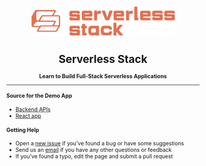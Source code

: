 <p align="center">
  <a href="http://serverless-stack.com/">
    <img alt="Serverless Stack" src="https://github.com/AnomalyInnovations/serverless-stack-com/raw/master/assets/logo-large.png" width="377" />
  </a>
</p>

<h1 align="center" style="border: 0 none;">Serverless Stack</h1>

<p align="center">
  <b>Learn to Build Full-Stack Serverless Applications</b>
</p>

------------------------------------------------------------------------------------

#### Source for the Demo App

- [Backend APIs](https://github.com/AnomalyInnovations/serverless-stack-demo-api)
- [React app](https://github.com/AnomalyInnovations/serverless-stack-demo-client)

#### Getting Help

- Open a [new issue](https://github.com/AnomalyInnovations/serverless-stack-com/issues/new) if you've found a bug or have some suggestions
- Send us an [email](mailto:contact@anoma.ly) if you have any other questions or feedback
- If you've found a typo, edit the page and submit a pull request
